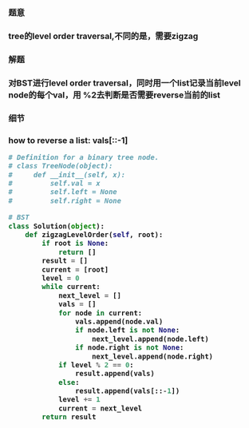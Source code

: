 
<h3>题意<h3>
<p>tree的level order traversal,不同的是，需要zigzag<p>

<h3>解题<h3>
<p>对BST进行level order traversal，同时用一个list记录当前level node的每个val，用 %2去判断是否需要reverse当前的list<p>

<h3>细节<h3>
<p>how to reverse a list: vals[::-1]<p>

```python
# Definition for a binary tree node.
# class TreeNode(object):
#     def __init__(self, x):
#         self.val = x
#         self.left = None
#         self.right = None

# BST
class Solution(object):
    def zigzagLevelOrder(self, root):
        if root is None:
            return []
        result = []
        current = [root]
        level = 0
        while current:
            next_level = []
            vals = []
            for node in current:
                vals.append(node.val)
                if node.left is not None:
                    next_level.append(node.left)
                if node.right is not None:
                    next_level.append(node.right)
            if level % 2 == 0:
                result.append(vals)
            else:
                result.append(vals[::-1])
            level += 1
            current = next_level
        return result
```
